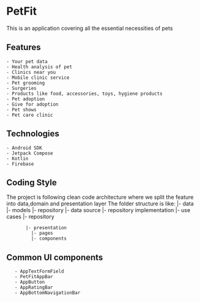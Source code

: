 # PetFit

This is an application covering all the essential necessities of pets

## Features
    - Your pet data
    - Health analysis of pet
    - Clinics near you
    - Mobile clinic service
    - Pet grooming
    - Surgeries
    - Products like food, accessories, toys, hygiene products
    - Pet adoption
    - Give for adoption
    - Pet shows
    - Pet care clinic

## Technologies
    - Android SDK
    - Jetpack Compose
    - Kotlin
    - Firebase

## Coding Style
   The project is following clean code architecture where we split the feature into data,domain and presentation layer
   The folder structure is like:
           |- data
             |- models
             |- repository
                |- data source
                |- repository implementation
           |- use cases
             |- repository

           |- presentation
             |- pages
             |- components

## Common UI components
       - AppTextFormField
       - PetFitAppBar
       - AppButton
       - AppRatingBar
       - AppBottomNavigationBar

